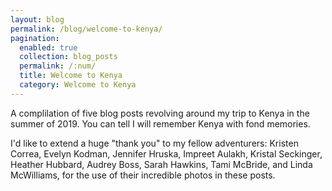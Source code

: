 ```yaml
---
layout: blog
permalink: /blog/welcome-to-kenya/
pagination:
  enabled: true
  collection: blog_posts
  permalink: /:num/
  title: Welcome to Kenya
  category: Welcome to Kenya
---
```


A complilation of five blog posts revolving around my trip to Kenya in the summer of 2019. You can tell I will remember Kenya with fond memories.

I'd like to extend a huge "thank you" to my fellow adventurers: Kristen Correa, Evelyn Kodman, Jennifer Hruska, Impreet Aulakh, Kristal Seckinger, Heather Hubbard, Audrey Boss, Sarah Hawkins, Tami McBride, and Linda McWilliams, for the use of their incredible photos in these posts.
